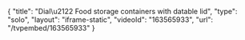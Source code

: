 {
    "title": "Dial\u2122 Food storage containers with datable lid",
    "type": "solo",
    "layout": "iframe-static",
    "videoId": "163565933",
    "url": "\/tvpembed\/163565933"
}